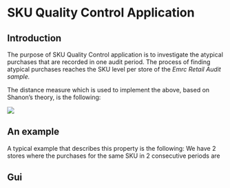 # SKU Quality Control Application

## Introduction

The purpose of SKU Quality Control application is to investigate the atypical purchases that are
recorded in one audit period.
The process of finding atypical purchases reaches the SKU level per store
of the _Emrc Retail Audit sample._

The distance measure which is used to implement the above, based on Shanon’s theory, is the
following:

<img src="https://latex.codecogs.com/gif.latex?\text{========== }D(P_{t+1},P_t)=P_{t+1}\cdot\ln(P_{t+1}/P_t)+P_t-P_{t+1}\text{ ==========}" />

## An example

A typical example that describes this property is the following:
We have 2 stores where the purchases for the same SKU in 2 consecutive periods are

## Gui
